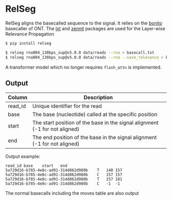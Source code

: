 # RelSeg

RelSeg aligns the basecalled sequence to the signal. It relies on the [bonito](https://github.com/nanoporetech/bonito) basecaller of ONT. The [lxt](https://github.com/rachtibat/LRP-eXplains-Transformers) and [zennit](https://github.com/chr5tphr/zennit) packages are used for the Layer-wise Relevance Propagation

```bash
$ pip install relseg
```

```bash
$ relseg rna004_130bps_sup@v5.0.0 data/reads --rna > basecall.txt
$ relseg rna004_130bps_sup@v5.0.0 data/reads --rna --save_relevance > basecall.txt
```

A transformer model which no longer requires `flash_attn` is implemented. 

## Output


| Column   | Description                                                                 |
|----------|-----------------------------------------------------------------------------|
| read_id  | Unique identifier for the read                                             |
| base     | The base (nucleotide) called at the specific position                      |
| start    | The start position of the base in the signal alignment (-1 for not aligned)            |
| end      | The end position of the base in the signal alignment (-1 for not aligned)                  |

Output example:
```tsv
read_id	base	start	end
5a729d16-b785-4e8c-ad91-314d862d980b	T	140	157
5a729d16-b785-4e8c-ad91-314d862d980b	C	157	157
5a729d16-b785-4e8c-ad91-314d862d980b	T	157	181
5a729d16-b785-4e8c-ad91-314d862d980b	C	-1	-1
```

The normal basecalls including the moves table are also output